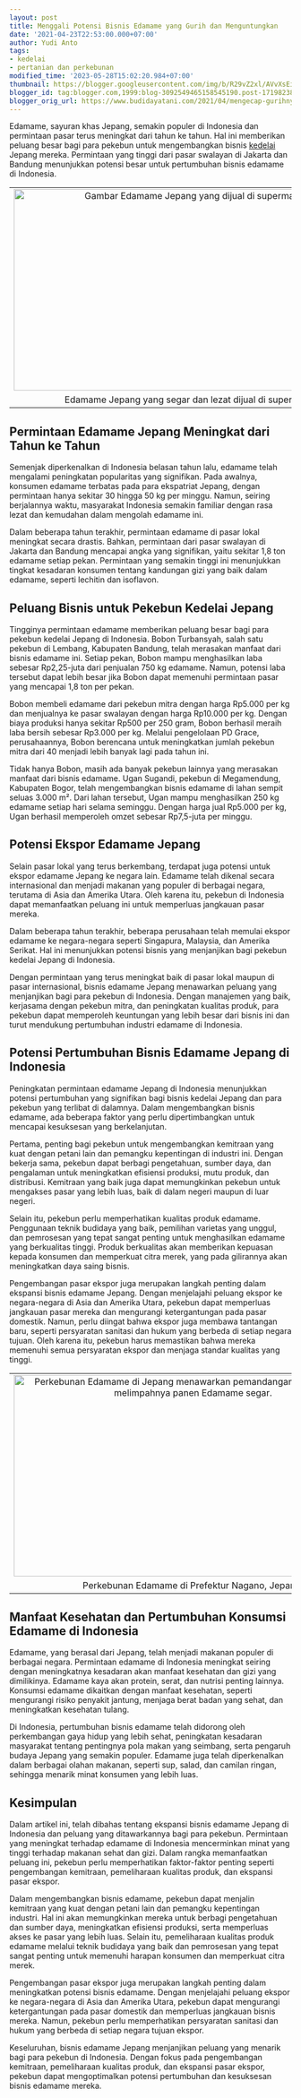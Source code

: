 ```yaml
---
layout: post
title: Menggali Potensi Bisnis Edamame yang Gurih dan Menguntungkan
date: '2021-04-23T22:53:00.000+07:00'
author: Yudi Anto
tags:
- kedelai
- pertanian dan perkebunan
modified_time: '2023-05-28T15:02:20.984+07:00'
thumbnail: https://blogger.googleusercontent.com/img/b/R29vZ2xl/AVvXsEiyIjCtk0Iv87JZBJSVSlXrFecm3oWIf6qExkOe7x84lMB60DV_-6dGaEC9lO9R4J2dwqpfX2JNJnwEh7fFItHRdujhAx_d90za4t41K0u-BsVvaVlMy2h1X7-h1_gFmjNMTwXZK_4SmVu7PiFz6fgXreyJJFKZGEKMk0nSzFoXLSZWxY1erc0vgkRFCA/s72-w640-c-h360/kacang(3).jpg
blogger_id: tag:blogger.com,1999:blog-3092549465158545190.post-171982382053013253
blogger_orig_url: https://www.budidayatani.com/2021/04/mengecap-gurihnya-bisnis-kedelai-jepang.html
---
```


<p>Edamame, sayuran khas Jepang, semakin populer di Indonesia dan permintaan pasar terus meningkat dari tahun ke tahun. Hal ini memberikan peluang besar bagi para pekebun untuk mengembangkan bisnis <a href="https://www.budidayatani.com/search/label/kedelai">kedelai</a> Jepang mereka. Permintaan yang tinggi dari pasar swalayan di Jakarta dan Bandung menunjukkan potensi besar untuk pertumbuhan bisnis edamame di Indonesia.</p><table align="center" cellpadding="0" cellspacing="0" class="tr-caption-container" style="margin-left: auto; margin-right: auto;"><tbody><tr><td style="text-align: center;"><a href="https://blogger.googleusercontent.com/img/b/R29vZ2xl/AVvXsEiyIjCtk0Iv87JZBJSVSlXrFecm3oWIf6qExkOe7x84lMB60DV_-6dGaEC9lO9R4J2dwqpfX2JNJnwEh7fFItHRdujhAx_d90za4t41K0u-BsVvaVlMy2h1X7-h1_gFmjNMTwXZK_4SmVu7PiFz6fgXreyJJFKZGEKMk0nSzFoXLSZWxY1erc0vgkRFCA/s2133/kacang(3).jpg" style="margin-left: auto; margin-right: auto;"><img alt="Gambar Edamame Jepang yang dijual di supermarket" border="0" data-original-height="1200" data-original-width="2133" height="360" src="https://blogger.googleusercontent.com/img/b/R29vZ2xl/AVvXsEiyIjCtk0Iv87JZBJSVSlXrFecm3oWIf6qExkOe7x84lMB60DV_-6dGaEC9lO9R4J2dwqpfX2JNJnwEh7fFItHRdujhAx_d90za4t41K0u-BsVvaVlMy2h1X7-h1_gFmjNMTwXZK_4SmVu7PiFz6fgXreyJJFKZGEKMk0nSzFoXLSZWxY1erc0vgkRFCA/w640-h360/kacang(3).jpg" title="Edamame Jepang di Supermarket" width="640" /></a></td></tr><tr><td class="tr-caption" style="text-align: center;">Edamame Jepang yang segar dan lezat dijual di supermarket</td></tr></tbody></table><h2>Permintaan Edamame Jepang Meningkat dari Tahun ke Tahun</h2><p>Semenjak diperkenalkan di Indonesia belasan tahun lalu, edamame telah mengalami peningkatan popularitas yang signifikan. Pada awalnya, konsumen edamame terbatas pada para ekspatriat Jepang, dengan permintaan hanya sekitar 30 hingga 50 kg per minggu. Namun, seiring berjalannya waktu, masyarakat Indonesia semakin familiar dengan rasa lezat dan kemudahan dalam mengolah edamame ini.</p><p>Dalam beberapa tahun terakhir, permintaan edamame di pasar lokal meningkat secara drastis. Bahkan, permintaan dari pasar swalayan di Jakarta dan Bandung mencapai angka yang signifikan, yaitu sekitar 1,8 ton edamame setiap pekan. Permintaan yang semakin tinggi ini menunjukkan tingkat kesadaran konsumen tentang kandungan gizi yang baik dalam edamame, seperti lechitin dan isoflavon.</p><h2>Peluang Bisnis untuk Pekebun Kedelai Jepang</h2><p>Tingginya permintaan edamame memberikan peluang besar bagi para pekebun kedelai Jepang di Indonesia. Bobon Turbansyah, salah satu pekebun di Lembang, Kabupaten Bandung, telah merasakan manfaat dari bisnis edamame ini. Setiap pekan, Bobon mampu menghasilkan laba sebesar Rp2,25-juta dari penjualan 750 kg edamame. Namun, potensi laba tersebut dapat lebih besar jika Bobon dapat memenuhi permintaan pasar yang mencapai 1,8 ton per pekan.</p><p>Bobon membeli edamame dari pekebun mitra dengan harga Rp5.000 per kg dan menjualnya ke pasar swalayan dengan harga Rp10.000 per kg. Dengan biaya produksi hanya sekitar Rp500 per 250 gram, Bobon berhasil meraih laba bersih sebesar Rp3.000 per kg. Melalui pengelolaan PD Grace, perusahaannya, Bobon berencana untuk meningkatkan jumlah pekebun mitra dari 40 menjadi lebih banyak lagi pada tahun ini.</p><p>Tidak hanya Bobon, masih ada banyak pekebun lainnya yang merasakan manfaat dari bisnis edamame. Ugan Sugandi, pekebun di Megamendung, Kabupaten Bogor, telah mengembangkan bisnis edamame di lahan sempit seluas 3.000 m². Dari lahan tersebut, Ugan mampu menghasilkan 250 kg edamame setiap hari selama seminggu. Dengan harga jual Rp5.000 per kg, Ugan berhasil memperoleh omzet sebesar Rp7,5-juta per minggu.</p><h2>Potensi Ekspor Edamame Jepang</h2><p>Selain pasar lokal yang terus berkembang, terdapat juga potensi untuk ekspor edamame Jepang ke negara lain. Edamame telah dikenal secara internasional dan menjadi makanan yang populer di berbagai negara, terutama di Asia dan Amerika Utara. Oleh karena itu, pekebun di Indonesia dapat memanfaatkan peluang ini untuk memperluas jangkauan pasar mereka.</p><p>Dalam beberapa tahun terakhir, beberapa perusahaan telah memulai ekspor edamame ke negara-negara seperti Singapura, Malaysia, dan Amerika Serikat. Hal ini menunjukkan potensi bisnis yang menjanjikan bagi pekebun kedelai Jepang di Indonesia.</p><p>Dengan permintaan yang terus meningkat baik di pasar lokal maupun di pasar internasional, bisnis edamame Jepang menawarkan peluang yang menjanjikan bagi para pekebun di Indonesia. Dengan manajemen yang baik, kerjasama dengan pekebun mitra, dan peningkatan kualitas produk, para pekebun dapat memperoleh keuntungan yang lebih besar dari bisnis ini dan turut mendukung pertumbuhan industri edamame di Indonesia.</p><h2>Potensi Pertumbuhan Bisnis Edamame Jepang di Indonesia</h2><p>Peningkatan permintaan edamame Jepang di Indonesia menunjukkan potensi pertumbuhan yang signifikan bagi bisnis kedelai Jepang dan para pekebun yang terlibat di dalamnya. Dalam mengembangkan bisnis edamame, ada beberapa faktor yang perlu dipertimbangkan untuk mencapai kesuksesan yang berkelanjutan.</p><p>Pertama, penting bagi pekebun untuk mengembangkan kemitraan yang kuat dengan petani lain dan pemangku kepentingan di industri ini. Dengan bekerja sama, pekebun dapat berbagi pengetahuan, sumber daya, dan pengalaman untuk meningkatkan efisiensi produksi, mutu produk, dan distribusi. Kemitraan yang baik juga dapat memungkinkan pekebun untuk mengakses pasar yang lebih luas, baik di dalam negeri maupun di luar negeri.</p><p>Selain itu, pekebun perlu memperhatikan kualitas produk edamame. Penggunaan teknik budidaya yang baik, pemilihan varietas yang unggul, dan pemrosesan yang tepat sangat penting untuk menghasilkan edamame yang berkualitas tinggi. Produk berkualitas akan memberikan kepuasan kepada konsumen dan memperkuat citra merek, yang pada gilirannya akan meningkatkan daya saing bisnis.</p><p>Pengembangan pasar ekspor juga merupakan langkah penting dalam ekspansi bisnis edamame Jepang. Dengan menjelajahi peluang ekspor ke negara-negara di Asia dan Amerika Utara, pekebun dapat memperluas jangkauan pasar mereka dan mengurangi ketergantungan pada pasar domestik. Namun, perlu diingat bahwa ekspor juga membawa tantangan baru, seperti persyaratan sanitasi dan hukum yang berbeda di setiap negara tujuan. Oleh karena itu, pekebun harus memastikan bahwa mereka memenuhi semua persyaratan ekspor dan menjaga standar kualitas yang tinggi.</p><table align="center" cellpadding="0" cellspacing="0" class="tr-caption-container" style="margin-left: auto; margin-right: auto;"><tbody><tr><td style="text-align: center;"><a href="https://blogger.googleusercontent.com/img/b/R29vZ2xl/AVvXsEhkPueK7yW_r7kcw6vT9YEx4RzG3YGk7MPnjQKRip4nXV8OnCoqXBWEIb1tpXTVh7Bwyb525yi9GapqpYRoceAqtWhGY9_7lTIQq60bFJwbjhV2T8ypFvZNoCXQ6oRZ0W5UkuoPw0TnEHR9eC8zY-qwDhYA-7s9D0wnFN0IZKFwDwGJ0fKvIsRzbmc6HQ/s2133/kacang1(3).jpg" style="margin-left: auto; margin-right: auto;"><img alt="Perkebunan Edamame di Jepang menawarkan pemandangan yang indah dan melimpahnya panen Edamame segar." border="0" data-original-height="1200" data-original-width="2133" height="360" src="https://blogger.googleusercontent.com/img/b/R29vZ2xl/AVvXsEhkPueK7yW_r7kcw6vT9YEx4RzG3YGk7MPnjQKRip4nXV8OnCoqXBWEIb1tpXTVh7Bwyb525yi9GapqpYRoceAqtWhGY9_7lTIQq60bFJwbjhV2T8ypFvZNoCXQ6oRZ0W5UkuoPw0TnEHR9eC8zY-qwDhYA-7s9D0wnFN0IZKFwDwGJ0fKvIsRzbmc6HQ/w640-h360/kacang1(3).jpg" width="640" /></a></td></tr><tr><td class="tr-caption" style="text-align: center;">Perkebunan Edamame di Prefektur Nagano, Jepang.</td></tr></tbody></table><h2>Manfaat Kesehatan dan Pertumbuhan Konsumsi Edamame di Indonesia</h2><p>Edamame, yang berasal dari Jepang, telah menjadi makanan populer di berbagai negara. Permintaan edamame di Indonesia meningkat seiring dengan meningkatnya kesadaran akan manfaat kesehatan dan gizi yang dimilikinya. Edamame kaya akan protein, serat, dan nutrisi penting lainnya. Konsumsi edamame dikaitkan dengan manfaat kesehatan, seperti mengurangi risiko penyakit jantung, menjaga berat badan yang sehat, dan meningkatkan kesehatan tulang.</p><p>Di Indonesia, pertumbuhan bisnis edamame telah didorong oleh perkembangan gaya hidup yang lebih sehat, peningkatan kesadaran masyarakat tentang pentingnya pola makan yang seimbang, serta pengaruh budaya Jepang yang semakin populer. Edamame juga telah diperkenalkan dalam berbagai olahan makanan, seperti sup, salad, dan camilan ringan, sehingga menarik minat konsumen yang lebih luas.</p><h2>Kesimpulan</h2><p>Dalam artikel ini, telah dibahas tentang ekspansi bisnis edamame Jepang di Indonesia dan peluang yang ditawarkannya bagi para pekebun. Permintaan yang meningkat terhadap edamame di Indonesia mencerminkan minat yang tinggi terhadap makanan sehat dan gizi. Dalam rangka memanfaatkan peluang ini, pekebun perlu memperhatikan faktor-faktor penting seperti pengembangan kemitraan, pemeliharaan kualitas produk, dan ekspansi pasar ekspor.</p><p>Dalam mengembangkan bisnis edamame, pekebun dapat menjalin kemitraan yang kuat dengan petani lain dan pemangku kepentingan industri. Hal ini akan memungkinkan mereka untuk berbagi pengetahuan dan sumber daya, meningkatkan efisiensi produksi, serta memperluas akses ke pasar yang lebih luas. Selain itu, pemeliharaan kualitas produk edamame melalui teknik budidaya yang baik dan pemrosesan yang tepat sangat penting untuk memenuhi harapan konsumen dan memperkuat citra merek.</p><p>Pengembangan pasar ekspor juga merupakan langkah penting dalam meningkatkan potensi bisnis edamame. Dengan menjelajahi peluang ekspor ke negara-negara di Asia dan Amerika Utara, pekebun dapat mengurangi ketergantungan pada pasar domestik dan memperluas jangkauan bisnis mereka. Namun, pekebun perlu memperhatikan persyaratan sanitasi dan hukum yang berbeda di setiap negara tujuan ekspor.</p><p>Keseluruhan, bisnis edamame Jepang menjanjikan peluang yang menarik bagi para pekebun di Indonesia. Dengan fokus pada pengembangan kemitraan, pemeliharaan kualitas produk, dan ekspansi pasar ekspor, pekebun dapat mengoptimalkan potensi pertumbuhan dan kesuksesan bisnis edamame mereka.</p>